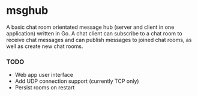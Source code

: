 # msghub
A basic chat room orientated message hub (server and client in one application) written in Go. A chat client can subscribe to a chat room to receive chat messages and can publish messages to joined chat rooms, as well as create new chat rooms.

### TODO
* Web app user interface
* Add UDP connection support (currently TCP only)
* Persist rooms on restart